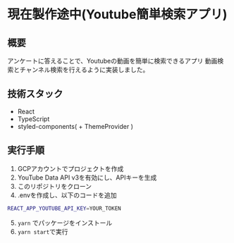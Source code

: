 # 現在製作途中(Youtube簡単検索アプリ)

## 概要
アンケートに答えることで、Youtubeの動画を簡単に検索できるアプリ
動画検索とチャンネル検索を行えるように実装しました。
## 技術スタック
- React
- TypeScript
- styled-components( + ThemeProvider )

## 実行手順
1. GCPアカウントでプロジェクトを作成
2. YouTube Data API v3を有効にし、APIキーを生成
3. このリポジトリをクローン
4. .envを作成し、以下のコードを追加
```bash
REACT_APP_YOUTUBE_API_KEY=YOUR_TOKEN
```
5. `yarn` でパッケージをインストール
6. ```yarn start```で実行
